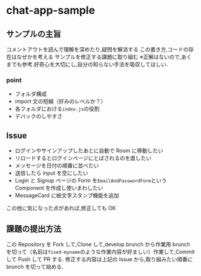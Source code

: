 # chat-app-sample

## サンプルの主旨

コメントアウトを読んで理解を深めたり,疑問を解消する
この書き方,コードの存在はなぜかを考える
サンプルを修正する課題に取り組む
※正解はないので,あくまでも参考.好奇心を大切にし,自分の知らない手法を吸収してほしい.

### point

- フォルダ構成
- import 文の短縮（好みのレベルか？）
- 各フォルダにおける`index.js`の役割
- デバックのしやすさ

## Issue

- ログインやサインアップしたあとに自動で Room に移動したい
- リロードするとログインページにとばされるのを直したい
- メッセージを日付の順番に並べたい
- 送信したら input を空にしたい
- Login と Signup ページの Form を`EmailAndPasswordForm`という Component を作成し使いまわしたい
- MessageCard に絵文字スタンプ機能を追加

この他に気になった点があれば,修正しても OK

## 課題の提出方法

この Repository を Fork して,Clone して,develop brunch から作業用 brunch を切って（名前は`fixed-myname`のような作業内容が好ましい）作業して,Commit して Push して PR する.
修正する内容は上記の Issue から,取り組みたい順番に brunch を切って始める.
